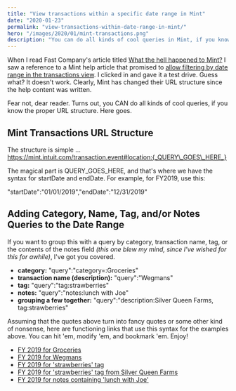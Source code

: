 ```yaml
---
title: "View transactions within a specific date range in Mint"
date: "2020-01-23"
permalink: "view-transactions-within-date-range-in-mint/"
hero: "/images/2020/01/mint-transactions.png"
description: "You can do all kinds of cool queries in Mint, if you know the proper URL structure."
---
```


When I read Fast Company's article titled [What the hell happened to Mint?](https://www.fastcompany.com/90453586/what-the-hell-happened-to-mint) I saw a reference to a Mint help article that promised to [allow filtering by date range in the transactions view](https://help.mint.com/Accounts-and-Transactions/972190281/How-can-I-view-transactions-within-a-specific-date-range.htm). I clicked in and gave it a test drive. Guess what? It doesn't work. Clearly, Mint has changed their URL structure since the help content was written.

Fear not, dear reader. Turns out, you CAN do all kinds of cool queries, if you know the proper URL structure. Here goes.

## Mint Transactions URL Structure

The structure is simple ...  
https://mint.intuit.com/transaction.event#location:{_QUERY\_GOES\_HERE_}

The magical part is QUERY\_GOES\_HERE, and that's where we have the syntax for startDate and endDate. For example, for FY2019, use this:

"startDate":"01/01/2019","endDate":"12/31/2019"

## Adding Category, Name, Tag, and/or Notes Queries to the Date Range

If you want to group this with a query by category, transaction name, tag, or the contents of the notes field _(this one blew my mind, since I've wished for this for awhile)_, I've got you covered.

- **category:** "query":"category=:Groceries"
- **transaction name (description):** "query":"Wegmans"
- **tag:** "query":"tag:strawberries"
- **notes:** "query":"notes:lunch with Joe"
- **grouping a few together:** "query":"description:Silver Queen Farms, tag:strawberries"

Assuming that the quotes above turn into fancy quotes or some other kind of nonsense, here are functioning links that use this syntax for the examples above. You can hit 'em, modify 'em, and bookmark 'em. Enjoy!

- [FY 2019 for Groceries](https://mint.intuit.com/transaction.event#location:{"startDate":"01/01/2019","endDate":"12/31/2019","query":"category=:Groceries"})
- [FY 2019 for Wegmans](https://mint.intuit.com/transaction.event#location:{"startDate":"01/01/2019","endDate":"12/31/2019","query":"Wegmans"})
- [FY 2019 for 'strawberries' tag](https://mint.intuit.com/transaction.event#location:{"startDate":"01/01/2019","endDate":"12/31/2019","query":"tag:strawberries"})
- [FY 2019 for 'strawberries' tag from Silver Queen Farms](https://mint.intuit.com/transaction.event#location:{"startDate":"01/01/2019","endDate":"12/31/2019","query":"description:Silver%20Queen%20Farms,tag:strawberries"})
- [FY 2019 for notes containing 'lunch with Joe'](https://mint.intuit.com/transaction.event#location:{"startDate":"01/01/2019","endDate":"12/31/2019","query":"notes:lunch%20with%20Joe"})
